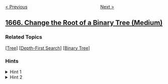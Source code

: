 <!--|This file generated by command(leetcode description); DO NOT EDIT.    |-->
<!--+----------------------------------------------------------------------+-->
<!--|@author    openset <openset.wang@gmail.com>                           |-->
<!--|@link      https://github.com/openset                                 |-->
<!--|@home      https://github.com/openset/leetcode                        |-->
<!--+----------------------------------------------------------------------+-->

[< Previous](../minimum-initial-energy-to-finish-tasks "Minimum Initial Energy to Finish Tasks")
　　　　　　　　　　　　　　　　
[Next >](../fix-names-in-a-table "Fix Names in a Table")

## [1666. Change the Root of a Binary Tree (Medium)](https://leetcode.com/problems/change-the-root-of-a-binary-tree "改变二叉树的根节点")



### Related Topics
  [[Tree](../../tag/tree/README.md)]
  [[Depth-First Search](../../tag/depth-first-search/README.md)]
  [[Binary Tree](../../tag/binary-tree/README.md)]

### Hints
<details>
<summary>Hint 1</summary>
Start traversing from the leaf. Always go up till you reach the root.
</details>

<details>
<summary>Hint 2</summary>
Change pointers as asked, make the current node's parent its left child, and make the left child the right one if needed.
</details>
